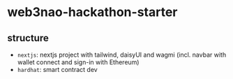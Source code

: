 # web3nao-hackathon-starter

## structure

- `nextjs`: nextjs project with tailwind, daisyUI and wagmi (incl. navbar with wallet connect and sign-in with Ethereum)
- `hardhat`: smart contract dev
